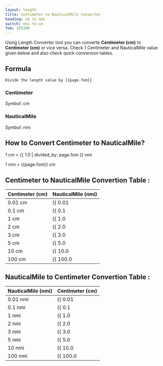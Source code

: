```yaml
---
layout: length
title: Centimeter to NauticalMile Converter
heading: cm to nmi
switch: nmi-to-cm
fom: 185200
---
```


Using Length Converter tool you can converte **Centimeter (cm)** to **Centimeter (cm)** or vice versa. Check 1 Centimeter and NauticalMile value given below and also check quick conversion tables.

## Formula
`Divide the length value by {{page.fom}}`

### Centimeter
*Symbol*: cm

### NauticalMile
*Symbol*: nmi

## How to Convert Centimeter to NauticalMile?
1 cm = {{ 1.0 | divided_by: page.fom }} nmi

1 nmi = {{page.fom}} cm

## Centimeter to NauticalMile Convertion Table :

| Centimeter (cm) | NauticalMile (nmi) |
| ---- | ---- |
| 0.01 cm | {{ 0.01 | divided_by: page.fom | round: 12 }} nmi |
| 0.1 cm | {{ 0.1 | divided_by: page.fom | round: 12 }} nmi |
| 1 cm | {{ 1.0 | divided_by: page.fom | round: 12 }} nmi |
| 2 cm | {{ 2.0 | divided_by: page.fom | round: 12 }} nmi |
| 3 cm | {{ 3.0 | divided_by: page.fom | round: 12 }} nmi |
| 5 cm | {{ 5.0 | divided_by: page.fom | round: 12 }} nmi |
| 10 cm | {{ 10.0 | divided_by: page.fom | round: 12 }} nmi |
| 100 cm | {{ 100.0 | divided_by: page.fom | round: 12 }} nmi |

## NauticalMile to Centimeter Convertion Table :

| NauticalMile (nmi) | Centimeter (cm) |
| ---- | ---- |
| 0.01 nmi | {{ 0.01 | times: page.fom | round: 12 }} cm |
| 0.1 nmi | {{ 0.1 | times: page.fom | round: 12 }} cm |
| 1 nmi | {{ 1.0 | times: page.fom | round: 12 }} cm |
| 2 nmi | {{ 2.0 | times: page.fom | round: 12 }} cm |
| 3 nmi | {{ 3.0 | times: page.fom | round: 12 }} cm |
| 5 nmi | {{ 5.0 | times: page.fom | round: 12 }} cm |
| 10 nmi | {{ 10.0 | times: page.fom | round: 12 }} cm |
| 100 nmi | {{ 100.0 | times: page.fom | round: 12 }} cm |

<script>
selectInput[3].selected = true
selectOutput[10].selected = true
</script>
